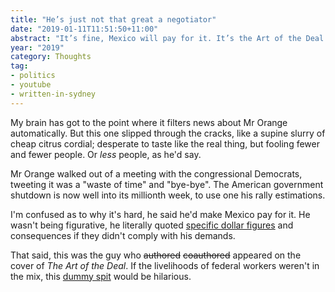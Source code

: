 ```yaml
---
title: "He’s just not that great a negotiator"
date: "2019-01-11T11:51:50+11:00"
abstract: "It’s fine, Mexico will pay for it. It’s the Art of the Deal."
year: "2019"
category: Thoughts
tag:
- politics
- youtube
- written-in-sydney
---
```

My brain has got to the point where it filters news about Mr Orange automatically. But this one slipped through the cracks, like a supine slurry of cheap citrus cordial; desperate to taste like the real thing, but fooling fewer and fewer people. Or *less* people, as he'd say.

Mr Orange walked out of a meeting with the congressional Democrats, tweeting it was a "waste of time" and "bye-bye". The American government shutdown is now well into its millionth week, to use one his rally estimations.

I'm confused as to why it's hard, he said he'd make Mexico pay for it. He wasn't being figurative, he literally quoted [specific dollar figures] and consequences if they didn't comply with his demands. 

That said, this was the guy who ~~authored~~ ~~coauthored~~ appeared on the cover of *The Art of the Deal*. If the livelihoods of federal workers weren't in the mix, this [dummy spit] would be hilarious.

[dummy spit]: https://idioms.thefreedictionary.com/dummy+spit
[specific dollar figures]: https://web.archive.org/web/20160109112837/https://www.donaldjtrump.com/positions/immigration-reform

